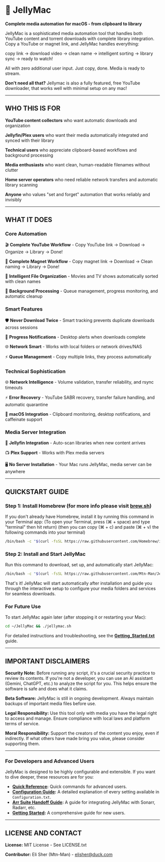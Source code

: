# 🪼 JellyMac

**Complete media automation for macOS - from clipboard to library**

JellyMac is a sophisticated media automation tool that handles both YouTube content and torrent downloads with complete library integration. Copy a YouTube or magnet link, and JellyMac handles everything: 

copy link → download video → clean name → intelligent sorting → library sync → ready to watch! 

All with zero additional user input. Just copy, done. Media is ready to stream.

**Don't need all that?** Jellymac is also a fully featured, free YouTube downloader, that works well with minimal setup on any mac!

---

## WHO THIS IS FOR

**YouTube content collectors** who want automatic downloads and organization

**Jellyfin/Plex users** who want their media automatically integrated and synced with their library

**Technical users** who appreciate clipboard-based workflows and background processing

**Media enthusiasts** who want clean, human-readable filenames without clutter

**Home server operators** who need reliable network transfers and automatic library scanning

**Anyone** who values "set and forget" automation that works reliably and invisibly

---

## WHAT IT DOES

### Core Automation

🎬 **Complete YouTube Workflow** - Copy YouTube link → Download → Organize → Library → Done!

🧲 **Complete Magnet Workflow** - Copy magnet link → Download → Clean naming → Library → Done!

📁 **Intelligent File Organization** - Movies and TV shows automatically sorted with clean names

🔄 **Background Processing** - Queue management, progress monitoring, and automatic cleanup

### Smart Features 

🛡️ **Never Download Twice** - Smart tracking prevents duplicate downloads across sessions

📱 **Progress Notifications** - Desktop alerts when downloads complete  

🌐 **Network Smart** - Works with local folders or network drives/NAS  

⚡ **Queue Management** - Copy multiple links, they process automatically  


### Technical Sophistication

🌐 **Network Intelligence** - Volume validation, transfer reliability, and rsync timeouts

⚡ **Error Recovery** - YouTube SABR recovery, transfer failure handling, and automatic quarantine

📱 **macOS Integration** - Clipboard monitoring, desktop notifications, and caffeinate support


### Media Server Integration

🪼 **Jellyfin Integration** - Auto-scan libraries when new content arrives

📺 **Plex Support** - Works with Plex media servers  

🖥️ **No Server Installation** - Your Mac runs JellyMac, media server can be anywhere

---

## QUICKSTART GUIDE

### Step 1: Install Homebrew (for more info please visit [brew.sh](https://brew.sh))

If you don't already have Homebrew, install it by running this command in your Terminal app:
(To open your Terminal, press (⌘ + space) and type "terminal" then hit return) 
(then you can copy (⌘ + c) and paste (⌘ + v) the following commands into your terminal)

```bash
/bin/bash -c "$(curl -fsSL https://raw.githubusercontent.com/Homebrew/install/HEAD/install.sh)"
```
### Step 2: Install and Start JellyMac

Run this command to download, set up, and automatically start JellyMac:

```bash
/bin/bash -c "$(curl -fsSL https://raw.githubusercontent.com/Mtn-Man/JellyMac/main/install.sh)"
```
That's it! JellyMac will start automatically after installation and guide you through the interactive setup to configure your media folders and services for seamless downloads.

### For Future Use

To start JellyMac again later (after stopping it or restarting your Mac):

```bash
cd ~/JellyMac && ./jellymac.sh
```

For detailed instructions and troubleshooting, see the **[Getting_Started.txt](Getting_Started.txt)** guide.

---

## IMPORTANT DISCLAIMERS

**Security Note:** Before running any script, it's a crucial security practice to review its contents. If you're not a developer, you can use an AI assistant (Gemini, ChatGPT, etc.) to analyze the script for you. This helps ensure the software is safe and does what it claims.

**Beta Software:** JellyMac is still in ongoing development. Always maintain backups of important media files before use.

**Legal Responsibility:** Use this tool only with media you have the legal right to access and manage. Ensure compliance with local laws and platform terms of service.

**Moral Responsibility:** Support the creators of the content you enjoy, even if indirectly. If what others have made bring you value, please consider supporting them.

---

### For Developers and Advanced Users

JellyMac is designed to be highly configurable and extensible. If you want to dive deeper, these resources are for you:

-   **[Quick Reference](Quick_Reference.txt):** Quick commands for advanced users.
-   **[Configuration Guide](Configuration_Guide.txt):** A detailed explanation of every setting available in `Configuration.txt`.
-   **[Arr Suite Handoff Guide](Arr_Suite_Handoff_Guide.txt):** A guide for integrating JellyMac with Sonarr, Radarr, etc.
-   **[Getting Started](Getting_Started.txt):** A comprehensive guide for new users.

---

## LICENSE AND CONTACT

**License:** MIT License - See LICENSE.txt  

**Contributor:** Eli Sher (Mtn-Man) - elisher@duck.com



